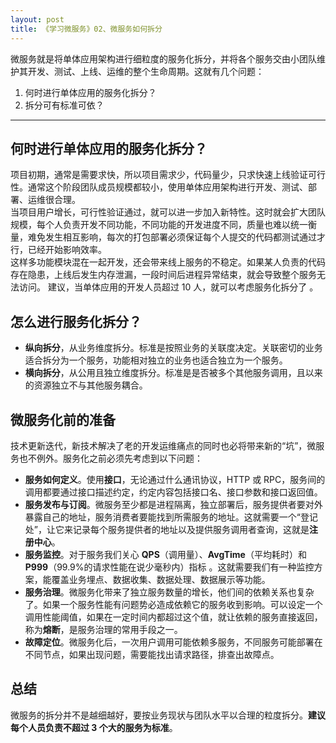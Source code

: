 ```yaml
---
layout: post
title: 《学习微服务》02、微服务如何拆分
---
```


微服务就是将单体应用架构进行细粒度的服务化拆分，并将各个服务交由小团队维护其开发、测试、上线、运维的整个生命周期。这就有几个问题：

1. 何时进行单体应用的服务化拆分？
2. 拆分可有标准可依？

---

## 何时进行单体应用的服务化拆分？

项目初期，通常是需要求快，所以项目需求少，代码量少，只求快速上线验证可行性。通常这个阶段团队成员规模都较小，使用单体应用架构进行开发、测试、部署、运维很合理。  
当项目用户增长，可行性验证通过，就可以进一步加入新特性。这时就会扩大团队规模，每个人负责开发不同功能，不同功能的开发进度不同，质量也难以统一衡量，难免发生相互影响，每次的打包部署必须保证每个人提交的代码都测试通过才行，已经开始影响效率。  
这样多功能模块混在一起开发，还会带来线上服务的不稳定。如果某人负责的代码存在隐患，上线后发生内存泄漏，一段时间后进程异常结束，就会导致整个服务无法访问。
建议，当单体应用的开发人员超过 10 人，就可以考虑服务化拆分了 。

## 怎么进行服务化拆分？

- **纵向拆分**，从业务维度拆分。标准是按照业务的关联度决定。关联密切的业务适合拆分为一个服务，功能相对独立的业务也适合独立为一个服务。
- **横向拆分**，从公用且独立维度拆分。标准是是否被多个其他服务调用，且以来的资源独立不与其他服务耦合。

## 微服务化前的准备

技术更新迭代，新技术解决了老的开发运维痛点的同时也必将带来新的“坑”，微服务也不例外。服务化之前必须先考虑到以下问题：

- **服务如何定义**。使用**接口**，无论通过什么通讯协议，HTTP 或 RPC，服务间的调用都要通过接口描述约定，约定内容包括接口名、接口参数和接口返回值。
- **服务发布与订阅**。微服务至少都是进程隔离，独立部署后，服务提供者要对外暴露自己的地址，服务消费者要能找到所需服务的地址。这就需要一个“登记处”，让它来记录每个服务提供者的地址以及提供服务调用者查询，这就是**注册中心**。
- **服务监控**。对于服务我们关心 **QPS**（调用量）、**AvgTime**（平均耗时）和 **P999**（99.9%的请求性能在说少毫秒内）指标 。这就需要我们有一种监控方案，能覆盖业务埋点、数据收集、数据处理、数据展示等功能。
- **服务治理**。微服务化带来了独立服务数量的增长，他们间的依赖关系也复杂了。如果一个服务性能有问题势必造成依赖它的服务收到影响。可以设定一个调用性能阈值，如果在一定时间内都超过这个值，就让依赖的服务直接返回，称为**熔断**，是服务治理的常用手段之一。
- **故障定位**。微服务化后，一次用户调用可能依赖多服务，不同服务可能部署在不同节点，如果出现问题，需要能找出请求路径，排查出故障点。

## 总结

微服务的拆分并不是越细越好，要按业务现状与团队水平以合理的粒度拆分。**建议每个人员负责不超过 3 个大的服务为标准**。
